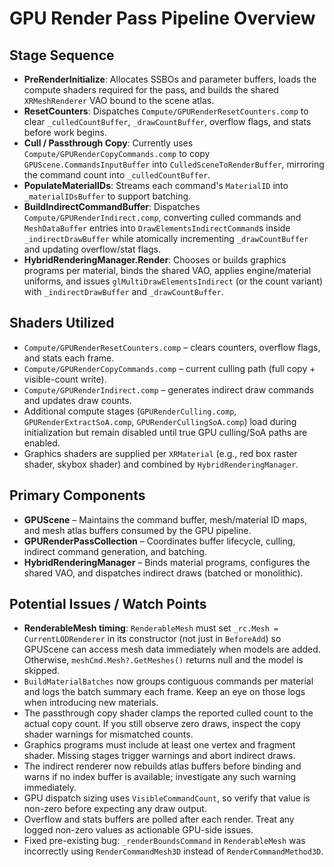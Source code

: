 # GPU Render Pass Pipeline Overview

## Stage Sequence
- **PreRenderInitialize**: Allocates SSBOs and parameter buffers, loads the compute shaders required for the pass, and builds the shared `XRMeshRenderer` VAO bound to the scene atlas.
- **ResetCounters**: Dispatches `Compute/GPURenderResetCounters.comp` to clear `_culledCountBuffer`, `_drawCountBuffer`, overflow flags, and stats before work begins.
- **Cull / Passthrough Copy**: Currently uses `Compute/GPURenderCopyCommands.comp` to copy `GPUScene.CommandsInputBuffer` into `CulledSceneToRenderBuffer`, mirroring the command count into `_culledCountBuffer`.
- **PopulateMaterialIDs**: Streams each command's `MaterialID` into `_materialIDsBuffer` to support batching.
- **BuildIndirectCommandBuffer**: Dispatches `Compute/GPURenderIndirect.comp`, converting culled commands and `MeshDataBuffer` entries into `DrawElementsIndirectCommand`s inside `_indirectDrawBuffer` while atomically incrementing `_drawCountBuffer` and updating overflow/stat flags.
- **HybridRenderingManager.Render**: Chooses or builds graphics programs per material, binds the shared VAO, applies engine/material uniforms, and issues `glMultiDrawElementsIndirect` (or the count variant) with `_indirectDrawBuffer` and `_drawCountBuffer`.

## Shaders Utilized
- `Compute/GPURenderResetCounters.comp` – clears counters, overflow flags, and stats each frame.
- `Compute/GPURenderCopyCommands.comp` – current culling path (full copy + visible-count write).
- `Compute/GPURenderIndirect.comp` – generates indirect draw commands and updates draw counts.
- Additional compute stages (`GPURenderCulling.comp`, `GPURenderExtractSoA.comp`, `GPURenderCullingSoA.comp`) load during initialization but remain disabled until true GPU culling/SoA paths are enabled.
- Graphics shaders are supplied per `XRMaterial` (e.g., red box raster shader, skybox shader) and combined by `HybridRenderingManager`.

## Primary Components
- **GPUScene** – Maintains the command buffer, mesh/material ID maps, and mesh atlas buffers consumed by the GPU pipeline.
- **GPURenderPassCollection** – Coordinates buffer lifecycle, culling, indirect command generation, and batching.
- **HybridRenderingManager** – Binds material programs, configures the shared VAO, and dispatches indirect draws (batched or monolithic).

## Potential Issues / Watch Points
- **RenderableMesh timing**: `RenderableMesh` must set `_rc.Mesh = CurrentLODRenderer` in its constructor (not just in `BeforeAdd`) so GPUScene can access mesh data immediately when models are added. Otherwise, `meshCmd.Mesh?.GetMeshes()` returns null and the model is skipped.
- `BuildMaterialBatches` now groups contiguous commands per material and logs the batch summary each frame. Keep an eye on those logs when introducing new materials.
- The passthrough copy shader clamps the reported culled count to the actual copy count. If you still observe zero draws, inspect the copy shader warnings for mismatched counts.
- Graphics programs must include at least one vertex and fragment shader. Missing stages trigger warnings and abort indirect draws.
- The indirect renderer now rebuilds atlas buffers before binding and warns if no index buffer is available; investigate any such warning immediately.
- GPU dispatch sizing uses `VisibleCommandCount`, so verify that value is non-zero before expecting any draw output.
- Overflow and stats buffers are polled after each render. Treat any logged non-zero values as actionable GPU-side issues.
- Fixed pre-existing bug: `_renderBoundsCommand` in `RenderableMesh` was incorrectly using `RenderCommandMesh3D` instead of `RenderCommandMethod3D`.
